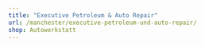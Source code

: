 ```yaml
---
title: "Executive Petroleum & Auto Repair"
url: /manchester/executive-petroleum-und-auto-repair/
shop: Autowerkstatt
---
```

